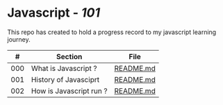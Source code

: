 # Javascript - *101*

This repo has created to hold a progress record to my javascript learning journey.

|  #  | Section                 | File                                              |
| :-: | ----------------------- | ------------------------------------------------- |
| 000 | What is Javascript ?    | [README.md](/000_what_is_javascript/README.md)    |
| 001 | History of Javasciprt   | [README.md](/001_history_of_javascript/README.md) |
| 002 | How is Javascript run ? | [README.md](002_how_javascript_run/README.md)     |

